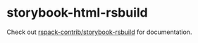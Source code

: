 # storybook-html-rsbuild

Check out [rspack-contrib/storybook-rsbuild](https://github.com/rspack-contrib/storybook-rsbuild) for documentation.
